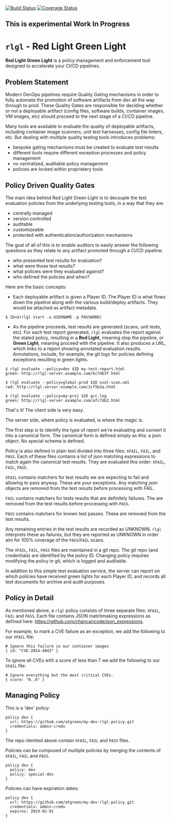 [![Build Status](https://travis-ci.org/atgreen/red-light-green-light.svg?branch=master)](https://travis-ci.org/atgreen/red-light-green-light)
[![Coverage Status](https://coveralls.io/repos/github/atgreen/red-light-green-light/badge.svg)](https://coveralls.io/github/atgreen/red-light-green-light)

**This is experimental Work In Progress**
---

`rlgl` - Red Light Green Light
===============================

**Red Light Green Light** is a policy management and enforcement tool
  designed to accelerate your CI/CD pipelines.


Problem Statement
----------------

Modern DevOps pipelines require Quality Gating mechanisms in order to
fully automate the promotion of software artifacts from dev all the
way through to prod.  These Quality Gates are responsible for deciding
whether or not a deployable artifact (config files, software builds,
container images, VM images, etc) should proceed to the next stage of
a CI/CD pipeline.

Many tools are available to evaluate the quality of deployable
artifacts, including container image scanners, unit test harnesses,
config file linters, etc.  But dealing with multiple quality testing
tools introduces problems:

 - bespoke gating mechanisms must be created to evaluate test results
 - different tools require different exception processes and policy management
 - no centralized, auditable policy management
 - policies are locked within proprietery tools

Policy Driven Quality Gates
------------------------------

The main idea behind Red Light Green Light is to decouple the test
evaluation policies from the underlying testing tools, in a way that
they are:

 - centrally managed
 - version controlled
 - auditable
 - customizeable
 - protected with authentication/authorization mechanisms

The goal of all of this is to enable auditors to easily answer the
following questions as they relate to any artifact promoted through a
CI/CD pipeline:

 - who presented test results for evaluation?
 - what were those test results?
 - what policies were they evaluated against?
 - who defined the policies and when?

Here are the basic concepts:

- Each deployable artifact is given a Player ID.  The Player ID is
  what flows down the pipeline along with the various build/deploy
  artifacts.  They would be attached as artifact metadata.

```
$ ID=$(rlgl start -u USERNAME -p PASSWORD)
```

- As the pipeline proceeds, test results are generated (scans, unit
  tests, etc).  For each test report generated, `rlgl` evaluates the
  report against the stated policy, resulting in a **Red Light**,
  meaning stop the pipeline, or **Green Light**, meaning proceed with
  the pipeline.  It also produces a URL, which links to a report
  showing annotated evaluation results.  Annotations, include, for
  example, the git logs for policies defining exceptions resulting in
  green lights.

```shell
$ rlgl evaluate --policy=dev $ID my-test-report.html
green: http://rlgl-server.example.com/bc7db3f.html
```

```shell
$ rlgl evaluate --policy=global-prod $ID oval-scan.xml
red: http://rlgl-server.example.com/1cf5b3a.html
```
   
```shell
$ rlgl evaluate --policy=my-proj $ID gcc.log
green: http://rlgl-server.example.com/afc7db2.html
```

That's it!   The client side is very easy.   

The server side, where policy is evaluated, is where the magic is.

The first step is to identify the type of report we're evaluating and
convert it into a canonical form.  The canonical form is defined
simply as this: a json object.  No special schema is defined.

Policy is also defined in plain text divided into three files: `XFAIL`,
`FAIL`, and `PASS`.  Each of these files contains a list of json matching
expressions to match again the canonical test results.  They are
evaluated this order: `XFAIL`, `FAIL`, `PASS`.

`XFAIL` contains matchers for test results we are expecting to fail and
allowing to pass anyway.  These are your exceptions.  Any matching
json objects are removed from the test results before processing with
FAIL.

`FAIL` contains matchers for tests results that are definitely failures.
The are removed from the test results before processing with `PASS`.

`PASS` contains matchers for known test passes.  These are removed from
the test results.

Any remaining entries in the test results are recorded as UNKNOWN.
`rlgl` interprets these as failures, but they are reported as UNKNOWN in
order aim for 100% coverage of the `PASS`/`FAIL` scans.

The `XFAIL`, `FAIL`, `PASS` files are maintained in a git repo.  The git
repo (and credentials) are identified by the policy ID.  Changing
policy requires modifying the policy in git, which is logged and
auditable.

In addition to this simple test evaluation service, the server can
report on which policies have received green lights for each Player
ID, and records all test documents for archive and audit purposes.

Policy in Detail
---------------

As mentioned above, a `rlgl` policy consists of three separate files:
`XFAIL`, `FAIL` and `PASS`. Each file contains JSON matchmaking
expressions as defined here:
https://github.com/chancancode/json_expressions.

For example, to mark a CVE failure as an exception, we add the
following to our `XFAIL` file:

    # Ignore this failure in our container images
    { id: "CVE-2014-4043" }

To ignore all CVEs with a score of less than 7 we add the following to
our `XFAIL` file:

    # Ignore everything but the most critical CVEs.
    { score: "0..6" }


Managing Policy
------------

This is a 'dev' policy:

    policy dev {
      url: https://github.com/atgreen/my-dev-rlgl-policy.git
      credentials: admin-creds
    }

The repo identied above contain `XFAIL`, `FAIL` and `PASS` files.

Policies can be composed of multiple policies by merging the contents
of `XFAIL`, `FAIL` and `PASS`.

    policy dev {
      policy: dev
      policy: special-dev
    }

Policies can have expiration dates:

    policy dev {
      url: https://github.com/atgreen/my-dev-rlgl-policy.git
      credentials: admin-creds
      expires: 2019-02-01
    }

